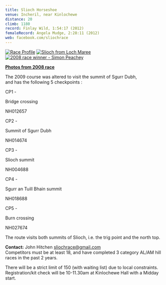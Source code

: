 ```yaml
---
title: Slioch Horseshoe
venue: Incheril, near Kinlochewe
distance: 20
climb: 1180
record: Finlay Wild, 1:54:17 (2012)
femaleRecord: Angela Mudge, 2:28:11 (2012)
web: facebook.com/sliochrace
---
```

[![Race Profile](http://chris-upson.com/raceprofiles/Slioch_Profile_tn.jpg)](http://chris-upson.com/raceprofiles/Slioch_Profile.jpg) [![Slioch from Loch Maree](http://farm4.static.flickr.com/3164/2544543798_56df57331a_t.jpg)](http://www.flickr.com/photos/scottishhillrunners/2544543798/ "Slioch from Loch Maree") [![2008 race winner - Simon Peachey](http://farm4.static.flickr.com/3099/2544215511_5a1ecb6598_t.jpg)](http://www.flickr.com/photos/scottishhillrunners/2544215511/ "2008 race winner - Simon Peachey")

[**Photos from 2008 race**](http://www.flickr.com/photos/scottishhillrunners/sets/72157605389736983/)

The 2009 course was altered to visit the summit of Sgurr Dubh,  
and has the following 5 checkpoints :  

CP1 -

Bridge crossing

NH012657

CP2 -

Summit of Sgurr Dubh

NH014674

CP3 -

Slioch summit

NH004688

CP4 -

Sgurr an Tuill Bhain summit

NH018688

CP5 -

Burn crossing

NH027674

The route visits both summits of Slioch, i.e. the trig point and the north top.

**Contact:** John Hitchen [sliochrace@gmail.com](mailto:sliochrace@gmail.com)  
Competitors must be at least 18, and have completed 3 category AL/AM hill races in the past 2 years.

There will be a strict limit of 150 (with waiting list) due to local constraints. Registration/kit check will be 10-11.30am at Kinlochewe Hall with a Midday start.